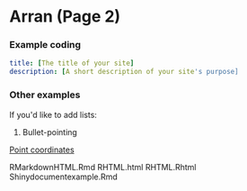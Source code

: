 # Arran (Page 2)

### Example coding
```yml
title: [The title of your site]
description: [A short description of your site's purpose]
```
### Other examples

If you'd like to add lists:

1. Bullet-pointing

[Point coordinates](README.Rmd)

[]()

RMarkdownHTML.Rmd
RHTML.html
RHTML.Rhtml
Shinydocumentexample.Rmd
